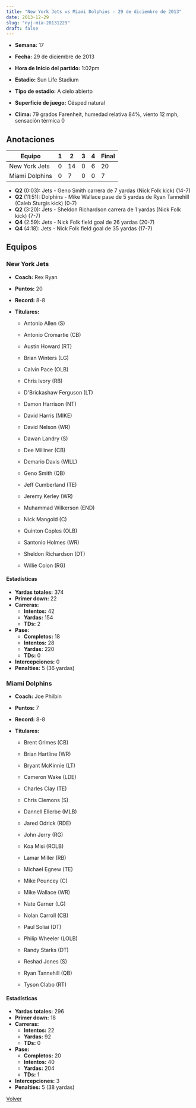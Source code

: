 ```yaml
---
title: "New York Jets vs Miami Dolphins - 29 de diciembre de 2013"
date: 2013-12-29
slug: "nyj-mia-20131229"
draft: false
---
```


* **Semana:** 17
* **Fecha:** 29 de diciembre de 2013

* **Hora de Inicio del partido:** 1:02pm
* **Estadio:** Sun Life Stadium
* **Tipo de estadio:** A cielo abierto
* **Superficie de juego:** Césped natural
* **Clima:** 79 grados Farenheit, humedad relativa 84%, viento 12 mph, sensación térmica 0





## Anotaciones
| Equipo | 1 | 2 | 3 | 4 | Final |
|--------|---|---|---|---|-------|
| New York Jets  | 0 | 14 | 0 | 6  | 20 |
| Miami Dolphins  | 0 | 7 | 0 | 0  | 7 |
* **Q2** (0:03): Jets - Geno Smith carrera de 7 yardas (Nick Folk kick) (14-7)
* **Q2** (11:51): Dolphins - Mike Wallace pase de 5 yardas de Ryan Tannehill (Caleb Sturgis kick) (0-7)
* **Q2** (3:20): Jets - Sheldon Richardson carrera de 1 yardas (Nick Folk kick) (7-7)
* **Q4** (2:59): Jets - Nick Folk field goal de 26 yardas (20-7)
* **Q4** (4:18): Jets - Nick Folk field goal de 35 yardas (17-7)


## Equipos


### New York Jets
* **Coach:** Rex Ryan
* **Puntos:** 20
* **Record:** 8-8
* **Titulares:** 

  * Antonio Allen (S) 

  * Antonio Cromartie (CB) 

  * Austin Howard (RT) 

  * Brian Winters (LG) 

  * Calvin Pace (OLB) 

  * Chris Ivory (RB) 

  * D'Brickashaw Ferguson (LT) 

  * Damon Harrison (NT) 

  * David Harris (MIKE) 

  * David Nelson (WR) 

  * Dawan Landry (S) 

  * Dee Milliner (CB) 

  * Demario Davis (WILL) 

  * Geno Smith (QB) 

  * Jeff Cumberland (TE) 

  * Jeremy Kerley (WR) 

  * Muhammad Wilkerson (END) 

  * Nick Mangold (C) 

  * Quinton Coples (OLB) 

  * Santonio Holmes (WR) 

  * Sheldon Richardson (DT) 

  * Willie Colon (RG) 

#### Estadísticas
* **Yardas totales:** 374
* **Primer down:** 22
* **Carreras:**
  * **Intentos:** 42
  * **Yardas:** 154
  * **TDs:** 2
* **Pase:**
  * **Completos:** 18
  * **Intentos:** 28
  * **Yardas:** 220
  * **TDs:** 0
* **Intercepciones:** 0
* **Penalties:** 5 (36 yardas)

### Miami Dolphins
* **Coach:** Joe Philbin
* **Puntos:** 7
* **Record:** 8-8
* **Titulares:** 

  * Brent Grimes (CB) 

  * Brian Hartline (WR) 

  * Bryant McKinnie (LT) 

  * Cameron Wake (LDE) 

  * Charles Clay (TE) 

  * Chris Clemons (S) 

  * Dannell Ellerbe (MLB) 

  * Jared Odrick (RDE) 

  * John Jerry (RG) 

  * Koa Misi (ROLB) 

  * Lamar Miller (RB) 

  * Michael Egnew (TE) 

  * Mike Pouncey (C) 

  * Mike Wallace (WR) 

  * Nate Garner (LG) 

  * Nolan Carroll (CB) 

  * Paul Soliai (DT) 

  * Philip Wheeler (LOLB) 

  * Randy Starks (DT) 

  * Reshad Jones (S) 

  * Ryan Tannehill (QB) 

  * Tyson Clabo (RT) 

#### Estadísticas
* **Yardas totales:** 296
* **Primer down:** 18
* **Carreras:**
  * **Intentos:** 22
  * **Yardas:** 92
  * **TDs:** 0
* **Pase:**
  * **Completos:** 20
  * **Intentos:** 40
  * **Yardas:** 204
  * **TDs:** 1
* **Intercepciones:** 3
* **Penalties:** 5 (38 yardas)


[Volver](/historia/2013)
